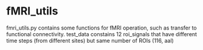 # fMRI_utils  
fmri_utils.py contains some functions for fMRI operation, such as transfer to functional connectivity.
test_data constains 12 roi_signals that have different time steps (from different sites) but same number of ROIs (116, aal)
